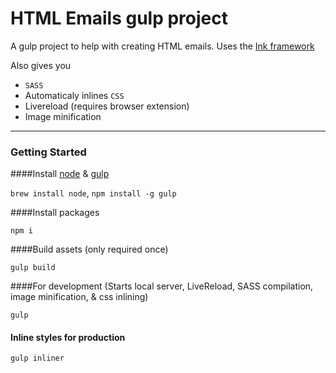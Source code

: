 # HTML Emails gulp project

A gulp project to help with creating HTML emails. Uses the [Ink framework](http://zurb.com/ink/)

Also gives you
* `SASS`
* Automaticaly inlines `CSS`
* Livereload (requires browser extension)
* Image minification

* * *

### Getting Started

####Install [node](http://nodejs.org/) & [gulp](http://gulpjs.com/)

`brew install node`, `npm install -g gulp`

####Install packages

`npm i`

####Build assets (only required once)

`gulp build`

####For development (Starts local server, LiveReload, SASS compilation, image minification, & css inlining)

`gulp`

#### Inline styles for production

`gulp inliner`